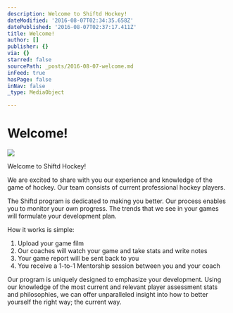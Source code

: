 ```yaml
---
description: Welcome to Shiftd Hockey!
dateModified: '2016-08-07T02:34:35.658Z'
datePublished: '2016-08-07T02:37:17.411Z'
title: Welcome!
author: []
publisher: {}
via: {}
starred: false
sourcePath: _posts/2016-08-07-welcome.md
inFeed: true
hasPage: false
inNav: false
_type: MediaObject

---
```

# Welcome!
![](https://the-grid-user-content.s3-us-west-2.amazonaws.com/488188fe-3e38-4b8e-ace9-44f49a854cbd.jpg)

Welcome to Shiftd Hockey!

We are excited to share with you our experience and knowledge of the game of hockey. Our team consists of current professional hockey players.

The Shiftd program is dedicated to making you better. Our process enables you to monitor your own progress. The trends that we see in your games will formulate your development plan.

How it works is simple:

1. Upload your game film
2. Our coaches will watch your game and take stats and write notes
3. Your game report will be sent back to you
4. You receive a 1-to-1 Mentorship session between you and your coach

Our program is uniquely designed to emphasize your development. Using our knowledge of the most current and relevant player assessment stats and philosophies, we can offer unparalleled insight into how to better yourself the right way; the current way.